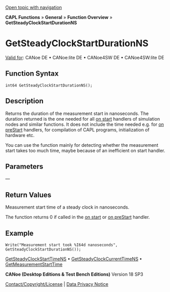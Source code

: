 [Open topic with navigation](../../../../../CANoeDEFamily.htm#Topics/CAPLFunctions/Other/Functions/CAPLfunctionGetSteadyClockStartDurationNS.md)

**CAPL Functions** » **General** » **Function Overview** » **GetSteadyClockStartDurationNS**

# GetSteadyClockStartDurationNS

[Valid for](../../../Shared/FeatureAvailability.md): CANoe DE • CANoe:lite DE • CANoe4SW DE • CANoe4SW:lite DE

## Function Syntax

```plaintext
int64 GetSteadyClockStartDurationNS();
```

## Description

Returns the duration of the measurement start in nanoseconds. The duration returned is the one needed for all [on start](../EventProcedures/CAPLfunctionsEventproceduresMeasurementSystem.md) handlers of simulation nodes and similar functions. It does not include the time needed e.g. for [on preStart](../EventProcedures/CAPLfunctionsEventproceduresMeasurementSystem.md) handlers, for compilation of CAPL programs, initialization of hardware etc.

You can use the function mainly for detecting whether the measurement start takes too much time, maybe because of an inefficient on start handler.

## Parameters

—

## Return Values

Measurement start time of a steady clock in nanoseconds.

The function returns 0 if called in the [on start](../EventProcedures/CAPLfunctionsEventproceduresMeasurementSystem.md) or [on preStart](../EventProcedures/CAPLfunctionsEventproceduresMeasurementSystem.md) handler.

## Example

```plaintext
Write("Measurement start took %I64d nanoseconds", GetSteadyClockStartDurationNS());
```

[GetSteadyClockStartTimeNS](CAPLfunctionGetSteadyClockStartTimeNS.md) • [GetSteadyClockCurrentTimeNS](CAPLfunctionGetSteadyClockCurrentTimeNS.md) • [GetMeasurementStartTime](CAPLfunctionGetMeasurementStartTime.md)

**CANoe (Desktop Editions & Test Bench Editions)** Version 18 SP3

[Contact/Copyright/License](../../../Shared/ContactCopyrightLicense.md) | [Data Privacy Notice](https://www.vector.com/int/en/company/get-info/privacy-policy/)
